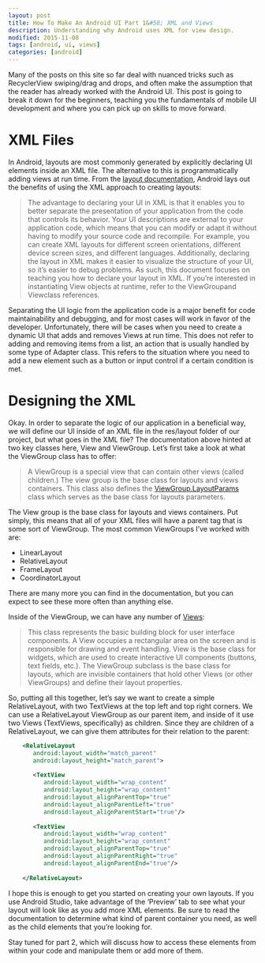 ```yaml
---
layout: post
title: How To Make An Android UI Part 1&#58; XML and Views
description: Understanding why Android uses XML for view design.
modified: 2015-11-08
tags: [android, ui, views]
categories: [android]
---
```


Many of the posts on this site so far deal with nuanced tricks such as RecyclerView swiping/drag and drops, and often make the assumption that the reader has already worked with the Android UI. This post is going to break it down for the beginners, teaching you the fundamentals of mobile UI development and where you can pick up on skills to move forward.

<!--more-->

# XML Files

In Android, layouts are most commonly generated by explicitly declaring UI elements inside an XML file. The alternative to this is programmatically adding views at run time. From the [layout documentation](http://developer.android.com/guide/topics/ui/declaring-layout.html), Android lays out the benefits of using the XML approach to creating layouts:

> The advantage to declaring your UI in XML is that it enables you to better separate the presentation of your application from the code that controls its behavior. Your UI descriptions are external to your application code, which means that you can modify or adapt it without having to modify your source code and recompile. For example, you can create XML layouts for different screen orientations, different device screen sizes, and different languages. Additionally, declaring the layout in XML makes it easier to visualize the structure of your UI, so it’s easier to debug problems. As such, this document focuses on teaching you how to declare your layout in XML. If you’re interested in instantiating View objects at runtime, refer to the ViewGroupand Viewclass references.

Separating the UI logic from the application code is a major benefit for code maintainability and debugging, and for most cases will work in favor of the developer. Unfortunately, there will be cases when you need to create a dynamic UI that adds and removes Views at run time. This does not refer to adding and removing items from a list, an action that is usually handled by some type of Adapter class. This refers to the situation where you need to add a new element such as a button or input control if a certain condition is met.

# Designing the XML

Okay. In order to separate the logic of our application in a beneficial way, we will define our UI inside of an XML file in the res/layout folder of our project, but what goes in the XML file? The documentation above hinted at two key classes here, View and ViewGroup. Let’s first take a look at what the ViewGroup class has to offer:

> A ViewGroup is a special view that can contain other views (called children.) The view group is the base class for layouts and views containers. This class also defines the [ViewGroup.LayoutParams](http://developer.android.com/reference/android/view/ViewGroup.LayoutParams.html) class which serves as the base class for layouts parameters.

The View group is the base class for layouts and views containers. Put simply, this means that all of your XML files will have a parent tag that is some sort of ViewGroup. The most common ViewGroups I’ve worked with are:

* LinearLayout
* RelativeLayout
* FrameLayout
* CoordinatorLayout

There are many more you can find in the documentation, but you can expect to see these more often than anything else.

Inside of the ViewGroup, we can have any number of [Views](http://developer.android.com/reference/android/view/View.html):

> This class represents the basic building block for user interface components. A View occupies a rectangular area on the screen and is responsible for drawing and event handling. View is the base class for widgets, which are used to create interactive UI components (buttons, text fields, etc.). The ViewGroup subclass is the base class for layouts, which are invisible containers that hold other Views (or other ViewGroups) and define their layout properties.

So, putting all this together, let’s say we want to create a simple RelativeLayout, with two TextViews at the top left and top right corners. We can use a RelativeLayout ViewGroup as our parent item, and inside of it use two Views (TextViews, specifically) as children. Since they are children of a RelativeLayout, we can give them attributes for their relation to the parent:

```xml
	<RelativeLayout
	   android:layout_width="match_parent"
	   android:layout_height="match_parent">
	 
	   <TextView
	      android:layout_width="wrap_content"
	      android:layout_height="wrap_content"
	      android:layout_alignParentTop="true"
	      android:layout_alignParentLeft="true"
	      android:layout_alignParentStart="true"/>
	 
	   <TextView
	      android:layout_width="wrap_content"
	      android:layout_height="wrap_content"
	      android:layout_alignParentTop="true"
	      android:layout_alignParentRight="true"
	      android:layout_alignParentEnd="true"/>
	 
	</RelativeLayout>
```

I hope this is enough to get you started on creating your own layouts. If you use Android Studio, take advantage of the ‘Preview’ tab to see what your layout will look like as you add more XML elements. Be sure to read the documentation to determine what kind of parent container you need, as well as the child elements that you’re looking for.

Stay tuned for part 2, which will discuss how to access these elements from within your code and manipulate them or add more of them.